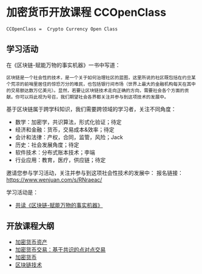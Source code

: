 # 加密货币开放课程 CCOpenClass

	CCOpenClass =  Crypto Currency Open Class
	
## 学习活动	

在《区块链-赋能万物的事实机器》一书中写道：

	区块链是一个社会性的技术，是一个关于如何治理社区的蓝图，这里所说的社区既包括在约旦某个荒凉的前哨里居住的惊恐万分的难民，也包括银行间市场（世界上最大的金融机构每天在其中的交易额达数万亿美元）。显然，若要让区块链技术走向正确的方向，需要社会各个方面的贡献。你可以将此视为号召，我们期望社会各界都关注并参与到这项技术的发展中。

基于区块链属于跨学科知识，我们需要跨领域的学习者，关注不同角度：

* 数学：加密学，共识算法，形式化验证；待定
* 经济和金融：货币，交易成本&效率；待定
* 会计和法律：产权，合同，监管，风险；Jack
* 历史：社会发展角度；待定
* 软件技术：分布式账本技术；李端
* 行业应用：教育，医疗，供应链；待定

邀请您参与学习活动，关注并参与到这项社会性技术的发展中：
报名链接：https://www.wenjuan.com/s/RNraeac/

学习活动是：
* [共读《区块链-赋能万物的事实机器》](./15609571756970.md)

## 开放课程大纲

* [加密货币资产](暂定)
* [加密货币交易：基于共识的点对点交易](./15576544661137.md)
* [加密货币](暂定)
* [区块链技术](暂定)
